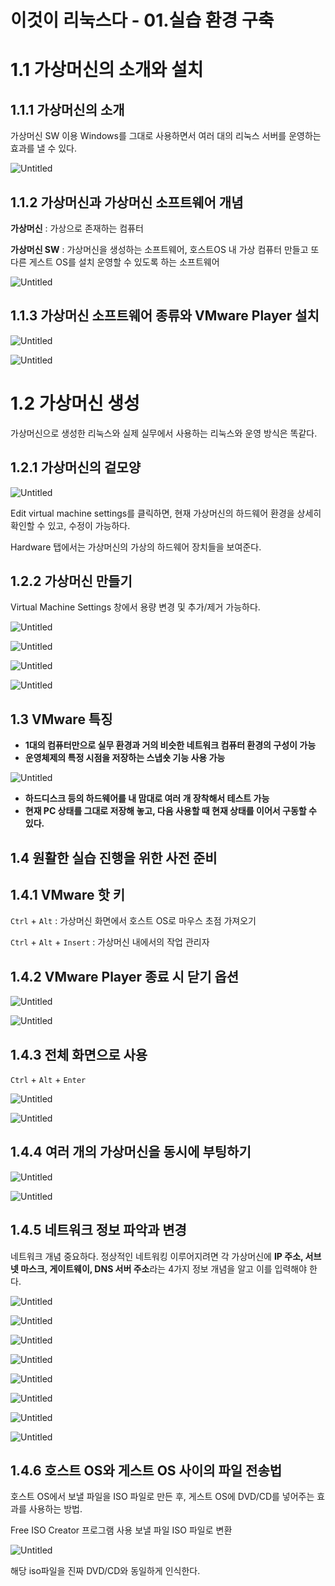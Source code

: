 # 이것이 리눅스다 - 01.실습 환경 구축

# 1.1 가상머신의 소개와 설치

## 1.1.1 가상머신의 소개

가상머신 SW 이용 Windows를 그대로 사용하면서 여러 대의 리눅스 서버를 운영하는 효과를 낼 수 있다.

![Untitled](img/this_is_linux_01/Untitled.png)

## 1.1.2 가상머신과 가상머신 소프트웨어 개념

**가상머신** : 가상으로 존재하는 컴퓨터

**가상머신 SW** : 가상머신을 생성하는 소프트웨어, 호스트OS 내 가상 컴퓨터 만들고 또 다른 게스트 OS를 설치 운영할 수 있도록 하는 소프트웨어

![Untitled](img/this_is_linux_01/Untitled%201.png)

## 1.1.3 가상머신 소프트웨어 종류와 VMware Player 설치

![Untitled](img/this_is_linux_01/Untitled%202.png)

![Untitled](img/this_is_linux_01/Untitled%203.png)

# 1.2 가상머신 생성

가상머신으로 생성한 리눅스와 실제 실무에서 사용하는 리눅스와 운영 방식은 똑같다.

## 1.2.1 가상머신의 겉모양

![Untitled](img/this_is_linux_01/Untitled%204.png)

Edit virtual machine settings를 클릭하면, 현재 가상머신의 하드웨어 환경을 상세히 확인할 수 있고, 수정이 가능하다.

Hardware 탭에서는 가상머신의 가상의 하드웨어 장치들을 보여준다.

## 1.2.2 가상머신 만들기

Virtual Machine Settings 창에서 용량 변경 및 추가/제거 가능하다.

![Untitled](img/this_is_linux_01/Untitled%205.png)

![Untitled](img/this_is_linux_01/Untitled%206.png)

![Untitled](img/this_is_linux_01/Untitled%207.png)

![Untitled](img/this_is_linux_01/Untitled%208.png)

## 1.3 VMware 특징

- **1대의 컴퓨터만으로 실무 환경과 거의 비슷한 네트워크 컴퓨터 환경의 구성이 가능**
- **운영체제의 특정 시점을 저장하는 스냅숏 기능 사용 가능**

![Untitled](img/this_is_linux_01/Untitled%209.png)

- **하드디스크 등의 하드웨어를 내 맘대로 여러 개 장착해서 테스트 가능**
- **현재 PC 상태를 그대로 저장해 놓고, 다음 사용할 때 현재 상태를 이어서 구동할 수 있다.**

## 1.4 원활한 실습 진행을 위한 사전 준비

## 1.4.1 VMware 핫 키

`Ctrl` + `Alt` : 가상머신 화면에서 호스트 OS로 마우스 초점 가져오기

`Ctrl` + `Alt` + `Insert` : 가상머신 내에서의 작업 관리자

## 1.4.2 VMware Player 종료 시 닫기 옵션

![Untitled](img/this_is_linux_01/Untitled%2010.png)

![Untitled](img/this_is_linux_01/Untitled%2011.png)

## 1.4.3 전체 화면으로 사용

`Ctrl` + `Alt` + `Enter`

![Untitled](img/this_is_linux_01/Untitled%2012.png)

![Untitled](img/this_is_linux_01/Untitled%2013.png)

## 1.4.4 여러 개의 가상머신을 동시에 부팅하기

![Untitled](img/this_is_linux_01/Untitled%2014.png)

![Untitled](img/this_is_linux_01/Untitled%2015.png)

## 1.4.5 네트워크 정보 파악과 변경

네트워크 개념 중요하다. 정상적인 네트워킹 이루어지려면 각 가상머신에 **IP 주소, 서브넷 마스크, 게이트웨이, DNS 서버 주소**라는 4가지 정보 개념을 알고 이를 입력해야 한다.

![Untitled](img/this_is_linux_01/Untitled%2016.png)

![Untitled](img/this_is_linux_01/Untitled%2017.png)

![Untitled](img/this_is_linux_01/Untitled%2018.png)

![Untitled](img/this_is_linux_01/Untitled%2019.png)

![Untitled](img/this_is_linux_01/Untitled%2020.png)

![Untitled](img/this_is_linux_01/Untitled%2021.png)

![Untitled](img/this_is_linux_01/Untitled%2022.png)

![Untitled](img/this_is_linux_01/Untitled%2023.png)

## 1.4.6 호스트 OS와 게스트 OS 사이의 파일 전송법

호스트 OS에서 보낼 파일을 ISO 파일로 만든 후, 게스트 OS에 DVD/CD를 넣어주는 효과를 사용하는 방법.

Free ISO Creator 프로그램 사용 보낼 파일 ISO 파일로 변환

![Untitled](img/this_is_linux_01/Untitled%2024.png)

해당 iso파일을 진짜 DVD/CD와 동일하게 인식한다.